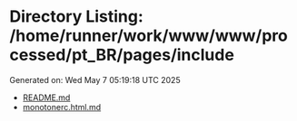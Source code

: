 # Directory Listing: /home/runner/work/www/www/processed/pt_BR/pages/include
Generated on: Wed May  7 05:19:18 UTC 2025

- [README.md](README.md)
- [monotonerc.html.md](monotonerc.html.md)
